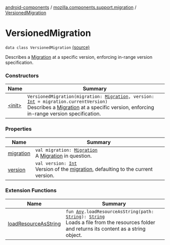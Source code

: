 [android-components](../../index.md) / [mozilla.components.support.migration](../index.md) / [VersionedMigration](./index.md)

# VersionedMigration

`data class VersionedMigration` [(source)](https://github.com/mozilla-mobile/android-components/blob/master/components/support/migration/src/main/java/mozilla/components/support/migration/FennecMigrator.kt#L108)

Describes a [Migration](../-migration/index.md) at a specific version, enforcing in-range version specification.

### Constructors

| Name | Summary |
|---|---|
| [&lt;init&gt;](-init-.md) | `VersionedMigration(migration: `[`Migration`](../-migration/index.md)`, version: `[`Int`](https://kotlinlang.org/api/latest/jvm/stdlib/kotlin/-int/index.html)` = migration.currentVersion)`<br>Describes a [Migration](../-migration/index.md) at a specific version, enforcing in-range version specification. |

### Properties

| Name | Summary |
|---|---|
| [migration](migration.md) | `val migration: `[`Migration`](../-migration/index.md)<br>A [Migration](../-migration/index.md) in question. |
| [version](version.md) | `val version: `[`Int`](https://kotlinlang.org/api/latest/jvm/stdlib/kotlin/-int/index.html)<br>Version of the [migration](migration.md), defaulting to the current version. |

### Extension Functions

| Name | Summary |
|---|---|
| [loadResourceAsString](../../mozilla.components.support.test.file/kotlin.-any/load-resource-as-string.md) | `fun `[`Any`](https://kotlinlang.org/api/latest/jvm/stdlib/kotlin/-any/index.html)`.loadResourceAsString(path: `[`String`](https://kotlinlang.org/api/latest/jvm/stdlib/kotlin/-string/index.html)`): `[`String`](https://kotlinlang.org/api/latest/jvm/stdlib/kotlin/-string/index.html)<br>Loads a file from the resources folder and returns its content as a string object. |

